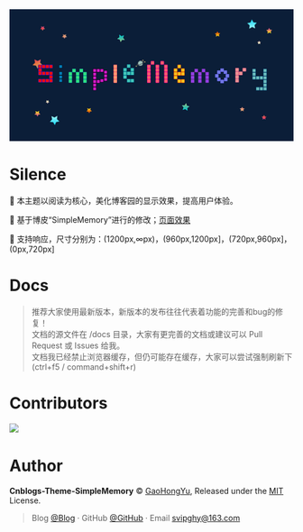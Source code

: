 <div align="center">

<img src="./img/simple1.png" />

<br>

</div>

# Silence

📖 本主题以阅读为核心，美化博客园的显示效果，提高用户体验。 

🍰 基于博皮“SimpleMemory”进行的修改；[页面效果](https://www.cnblogs.com/gaohongyu/)

🧀 支持响应，尺寸分别为：(1200px,∞px)，(960px,1200px]，(720px,960px]，(0px,720px]

# Docs

> 推荐大家使用最新版本，新版本的发布往往代表着功能的完善和bug的修复！
> <br>文档的源文件在 /docs 目录，大家有更完善的文档或建议可以 Pull Request 或 Issues 给我。
> <br>文档我已经禁止浏览器缓存，但仍可能存在缓存，大家可以尝试强制刷新下(ctrl+f5 / command+shift+r)

# Contributors

<a href="https://github.com/gaohongyu" target="_blank">
    <img width=50 src="https://avatars0.githubusercontent.com/u/60728331?s=460&u=c61efb277bba476278f4a78052c1925c14a12149&v=4"/>
</a>


# Author

**Cnblogs-Theme-SimpleMemory** © [GaoHongYu](https://github.com/svipghy), Released under the [MIT](./LICENSE) License.<br>

> Blog [@Blog](https://www.cnblogs.com/gaohongyu/) · GitHub [@GitHub](https://github.com/gaohongyu) · Email svipghy@163.com

